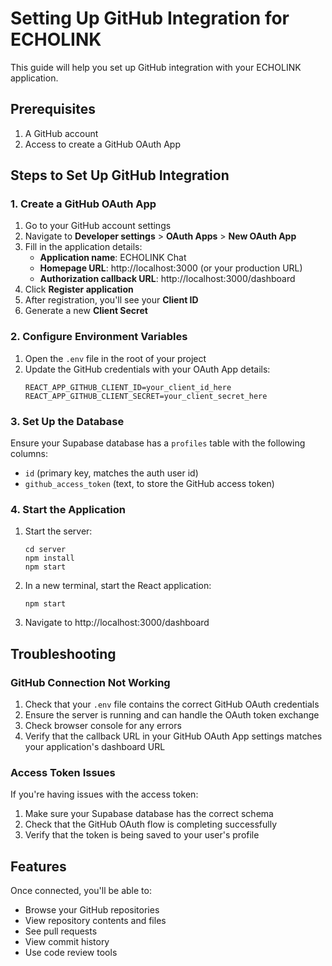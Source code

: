 # Setting Up GitHub Integration for ECHOLINK

This guide will help you set up GitHub integration with your ECHOLINK application.

## Prerequisites

1. A GitHub account
2. Access to create a GitHub OAuth App

## Steps to Set Up GitHub Integration

### 1. Create a GitHub OAuth App

1. Go to your GitHub account settings
2. Navigate to **Developer settings** > **OAuth Apps** > **New OAuth App**
3. Fill in the application details:
   - **Application name**: ECHOLINK Chat
   - **Homepage URL**: http://localhost:3000 (or your production URL)
   - **Authorization callback URL**: http://localhost:3000/dashboard
4. Click **Register application**
5. After registration, you'll see your **Client ID**
6. Generate a new **Client Secret**

### 2. Configure Environment Variables

1. Open the `.env` file in the root of your project
2. Update the GitHub credentials with your OAuth App details:
   ```
   REACT_APP_GITHUB_CLIENT_ID=your_client_id_here
   REACT_APP_GITHUB_CLIENT_SECRET=your_client_secret_here
   ```

### 3. Set Up the Database

Ensure your Supabase database has a `profiles` table with the following columns:
- `id` (primary key, matches the auth user id)
- `github_access_token` (text, to store the GitHub access token)

### 4. Start the Application

1. Start the server:
   ```
   cd server
   npm install
   npm start
   ```

2. In a new terminal, start the React application:
   ```
   npm start
   ```

3. Navigate to http://localhost:3000/dashboard

## Troubleshooting

### GitHub Connection Not Working

1. Check that your `.env` file contains the correct GitHub OAuth credentials
2. Ensure the server is running and can handle the OAuth token exchange
3. Check browser console for any errors
4. Verify that the callback URL in your GitHub OAuth App settings matches your application's dashboard URL

### Access Token Issues

If you're having issues with the access token:

1. Make sure your Supabase database has the correct schema
2. Check that the GitHub OAuth flow is completing successfully
3. Verify that the token is being saved to your user's profile

## Features

Once connected, you'll be able to:

- Browse your GitHub repositories
- View repository contents and files
- See pull requests
- View commit history
- Use code review tools